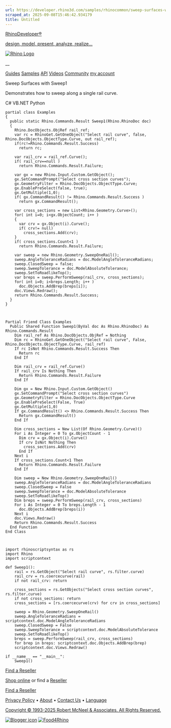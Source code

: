 ```yaml
---
url: https://developer.rhino3d.com/samples/rhinocommon/sweep-surfaces-with-sweep1/
scraped_at: 2025-09-08T15:46:42.934179
title: Untitled
---
```


[RhinoDeveloper®](/)

[design, model, present, analyze, realize...](/)

[![Rhino Logo](https://developer.rhino3d.com/images/rhinodevlogo.png)](/)

__

[Guides](https://developer.rhino3d.com/guides)
[Samples](https://developer.rhino3d.com/samples)
[API](https://developer.rhino3d.com/api)
[Videos](https://developer.rhino3d.com/videos)
[Community](https://discourse.mcneel.com/c/rhino-developer) [my account
](https://www.rhino3d.com/my-account/ "Manage your account, licenses, and
teams")

Sweep Surfaces with Sweep1

Demonstrates how to sweep along a single rail curve.

C# VB.NET Python

    
    
    partial class Examples
    {
      public static Rhino.Commands.Result Sweep1(Rhino.RhinoDoc doc)
      {
        Rhino.DocObjects.ObjRef rail_ref;
        var rc = RhinoGet.GetOneObject("Select rail curve", false, Rhino.DocObjects.ObjectType.Curve, out rail_ref);
        if(rc!=Rhino.Commands.Result.Success)
          return rc;
    
        var rail_crv = rail_ref.Curve();
        if( rail_crv==null )
          return Rhino.Commands.Result.Failure;
    
        var gx = new Rhino.Input.Custom.GetObject();
        gx.SetCommandPrompt("Select cross section curves");
        gx.GeometryFilter = Rhino.DocObjects.ObjectType.Curve;
        gx.EnablePreSelect(false, true);
        gx.GetMultiple(1,0);
        if( gx.CommandResult() != Rhino.Commands.Result.Success )
          return gx.CommandResult();
    
        var cross_sections = new List<Rhino.Geometry.Curve>();
        for( int i=0; i<gx.ObjectCount; i++ )
        {
          var crv = gx.Object(i).Curve();
          if( crv!= null)
            cross_sections.Add(crv);
        }
        if( cross_sections.Count<1 )
          return Rhino.Commands.Result.Failure;
    
        var sweep = new Rhino.Geometry.SweepOneRail();
        sweep.AngleToleranceRadians = doc.ModelAngleToleranceRadians;
        sweep.ClosedSweep = false;
        sweep.SweepTolerance = doc.ModelAbsoluteTolerance;
        sweep.SetToRoadlikeTop();
        var breps = sweep.PerformSweep(rail_crv, cross_sections);
        for( int i=0; i<breps.Length; i++ )
          doc.Objects.AddBrep(breps[i]);
        doc.Views.Redraw();
        return Rhino.Commands.Result.Success;
      }
    }
    
    
    
    Partial Friend Class Examples
      Public Shared Function Sweep1(ByVal doc As Rhino.RhinoDoc) As Rhino.Commands.Result
    	Dim rail_ref As Rhino.DocObjects.ObjRef = Nothing
    	Dim rc = RhinoGet.GetOneObject("Select rail curve", False, Rhino.DocObjects.ObjectType.Curve, rail_ref)
    	If rc IsNot Rhino.Commands.Result.Success Then
    	  Return rc
    	End If
    
    	Dim rail_crv = rail_ref.Curve()
    	If rail_crv Is Nothing Then
    	  Return Rhino.Commands.Result.Failure
    	End If
    
    	Dim gx = New Rhino.Input.Custom.GetObject()
    	gx.SetCommandPrompt("Select cross section curves")
    	gx.GeometryFilter = Rhino.DocObjects.ObjectType.Curve
    	gx.EnablePreSelect(False, True)
    	gx.GetMultiple(1,0)
    	If gx.CommandResult() <> Rhino.Commands.Result.Success Then
    	  Return gx.CommandResult()
    	End If
    
    	Dim cross_sections = New List(Of Rhino.Geometry.Curve)()
    	For i As Integer = 0 To gx.ObjectCount - 1
    	  Dim crv = gx.Object(i).Curve()
    	  If crv IsNot Nothing Then
    		cross_sections.Add(crv)
    	  End If
    	Next i
    	If cross_sections.Count<1 Then
    	  Return Rhino.Commands.Result.Failure
    	End If
    
    	Dim sweep = New Rhino.Geometry.SweepOneRail()
    	sweep.AngleToleranceRadians = doc.ModelAngleToleranceRadians
    	sweep.ClosedSweep = False
    	sweep.SweepTolerance = doc.ModelAbsoluteTolerance
    	sweep.SetToRoadlikeTop()
    	Dim breps = sweep.PerformSweep(rail_crv, cross_sections)
    	For i As Integer = 0 To breps.Length - 1
    	  doc.Objects.AddBrep(breps(i))
    	Next i
    	doc.Views.Redraw()
    	Return Rhino.Commands.Result.Success
      End Function
    End Class
    
    
    
    import rhinoscriptsyntax as rs
    import Rhino
    import scriptcontext
    
    def Sweep1():
        rail = rs.GetObject("Select rail curve", rs.filter.curve)
        rail_crv = rs.coercecurve(rail)
        if not rail_crv: return
    
        cross_sections = rs.GetObjects("Select cross section curves", rs.filter.curve)
        if not cross_sections: return
        cross_sections = [rs.coercecurve(crv) for crv in cross_sections]
    
        sweep = Rhino.Geometry.SweepOneRail()
        sweep.AngleToleranceRadians = scriptcontext.doc.ModelAngleToleranceRadians
        sweep.ClosedSweep = False
        sweep.SweepTolerance = scriptcontext.doc.ModelAbsoluteTolerance
        sweep.SetToRoadlikeTop()
        breps = sweep.PerformSweep(rail_crv, cross_sections)
        for brep in breps: scriptcontext.doc.Objects.AddBrep(brep)
        scriptcontext.doc.Views.Redraw()
    
    if __name__ == "__main__":
        Sweep1()
    

  

[Find a Reseller](https://www.rhino3d.com/sales)

[Shop online](https://www.rhino3d.com/store) or find a
[Reseller](https://www.rhino3d.com/sales)

[Find a Reseller](https://www.rhino3d.com/sales)

[Privacy Policy](https://www.rhino3d.com/privacy) •
[About](https://www.rhino3d.com/mcneel/about) • [Contact
Us](https://www.rhino3d.com/mcneel/contact) • [
Language](https://www.rhino3d.com/language "Change to a different region or
language")

[Copyright © 1993-2025 Robert McNeel & Associates. All Rights
Reserved.](https://www.rhino3d.com/mcneel/about)

[](https://www.facebook.com/McNeelRhinoceros/)
[](https://twitter.com/bobmcneel) [](https://www.linkedin.com/groups/75313/)
[](https://www.youtube.com/user/RhinoGuide/videos) [](https://vimeo.com/rhino)
[![Blogger
icon](https://developer.rhino3d.com/images/blogger.svg)](http://blog.rhino3d.com/)
[![Food4Rhino](https://developer.rhino3d.com/images/f4r_icon_01.svg)](https://www.food4rhino.com)

